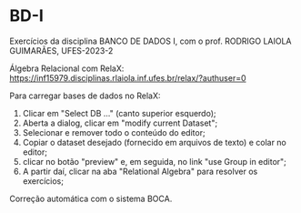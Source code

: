 # BD-I
Exercícios da disciplina BANCO DE DADOS I, com o prof. RODRIGO LAIOLA GUIMARÃES, UFES-2023-2

Álgebra Relacional com RelaX: 
https://inf15979.disciplinas.rlaiola.inf.ufes.br/relax/?authuser=0

Para carregar bases de dados no RelaX:
1. Clicar em "Select DB ..." (canto superior esquerdo);
2. Aberta a dialog, clicar em "modify current Dataset";
3. Selecionar e remover todo o conteúdo do editor;
4. Copiar o dataset desejado (fornecido em arquivos de texto) e colar no editor;
5. clicar no botão "preview" e, em seguida, no link "use Group in editor";
6. A partir daí, clicar na aba "Relational Algebra" para resolver os exercícios;

Correção automática com o sistema BOCA.
